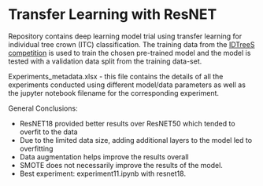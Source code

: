 # Transfer Learning with ResNET
Repository contains deep learning model trial using transfer learning for individual tree crown (ITC) classification. The training data from the [IDTreeS competition](idrees.org/competition/) is used to train the chosen pre-trained model and the model is tested with a validation data split from the training data-set. 

Experiments_metadata.xlsx - this file contains the details of all the experiments conducted using different model/data parameters as well as the jupyter notebook filename for the corresponding experiment.

General Conclusions:
- ResNET18 provided better results over ResNET50 which tended to overfit to the data
- Due to the limited data size, adding additional layers to the model led to overfitting
- Data augmentation helps improve the results overall
- SMOTE does not necessarily improve the results of the model. 
- Best experiment: experiment11.ipynb with resnet18.  